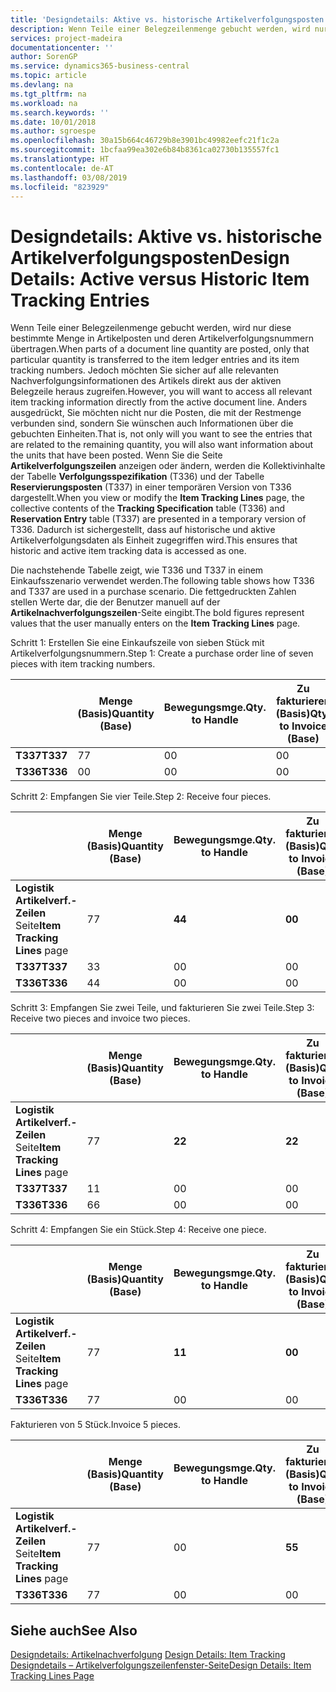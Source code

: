 ```yaml
---
title: 'Designdetails: Aktive vs. historische Artikelverfolgungsposten | Microsoft Docs'
description: Wenn Teile einer Belegzeilenmenge gebucht werden, wird nur diese bestimmte Menge in Artikelposten und deren Artikelverfolgungsnummern übertragen. Jedoch möchten Sie sicher auf alle relevanten Nachverfolgungsinformationen des Artikels direkt aus der aktiven Belegzeile heraus zugreifen. Anders ausgedrückt, Sie möchten nicht nur die Posten, die mit der Restmenge verbunden sind, sondern Sie wünschen auch Informationen über die gebuchten Einheiten. Wenn Sie die Seite **Artikelverfolgungszeilen** anzeigen oder ändern, werden die Kollektivinhalte der Tabelle **Verfolgungsspezifikation** (T336) und der Tabelle **Reservierungsposten** (T337) in einer temporären Version von T336 dargestellt. Dadurch ist sichergestellt, dass auf historische und aktive Artikelverfolgungsdaten als Einheit zugegriffen wird.
services: project-madeira
documentationcenter: ''
author: SorenGP
ms.service: dynamics365-business-central
ms.topic: article
ms.devlang: na
ms.tgt_pltfrm: na
ms.workload: na
ms.search.keywords: ''
ms.date: 10/01/2018
ms.author: sgroespe
ms.openlocfilehash: 30a15b664c46729b8e3901bc49982eefc21f1c2a
ms.sourcegitcommit: 1bcfaa99ea302e6b84b8361ca02730b135557fc1
ms.translationtype: HT
ms.contentlocale: de-AT
ms.lasthandoff: 03/08/2019
ms.locfileid: "823929"
---
```

# <a name="design-details-active-versus-historic-item-tracking-entries"></a><span data-ttu-id="b2408-107">Designdetails: Aktive vs. historische Artikelverfolgungsposten</span><span class="sxs-lookup"><span data-stu-id="b2408-107">Design Details: Active versus Historic Item Tracking Entries</span></span>
<span data-ttu-id="b2408-108">Wenn Teile einer Belegzeilenmenge gebucht werden, wird nur diese bestimmte Menge in Artikelposten und deren Artikelverfolgungsnummern übertragen.</span><span class="sxs-lookup"><span data-stu-id="b2408-108">When parts of a document line quantity are posted, only that particular quantity is transferred to the item ledger entries and its item tracking numbers.</span></span> <span data-ttu-id="b2408-109">Jedoch möchten Sie sicher auf alle relevanten Nachverfolgungsinformationen des Artikels direkt aus der aktiven Belegzeile heraus zugreifen.</span><span class="sxs-lookup"><span data-stu-id="b2408-109">However, you will want to access all relevant item tracking information directly from the active document line.</span></span> <span data-ttu-id="b2408-110">Anders ausgedrückt, Sie möchten nicht nur die Posten, die mit der Restmenge verbunden sind, sondern Sie wünschen auch Informationen über die gebuchten Einheiten.</span><span class="sxs-lookup"><span data-stu-id="b2408-110">That is, not only will you want to see the entries that are related to the remaining quantity, you will also want information about the units that have been posted.</span></span> <span data-ttu-id="b2408-111">Wenn Sie die Seite **Artikelverfolgungszeilen** anzeigen oder ändern, werden die Kollektivinhalte der Tabelle **Verfolgungsspezifikation** (T336) und der Tabelle **Reservierungsposten** (T337) in einer temporären Version von T336 dargestellt.</span><span class="sxs-lookup"><span data-stu-id="b2408-111">When you view or modify the **Item Tracking Lines** page, the collective contents of the **Tracking Specification** table (T336) and **Reservation Entry** table (T337) are presented in a temporary version of T336.</span></span> <span data-ttu-id="b2408-112">Dadurch ist sichergestellt, dass auf historische und aktive Artikelverfolgungsdaten als Einheit zugegriffen wird.</span><span class="sxs-lookup"><span data-stu-id="b2408-112">This ensures that historic and active item tracking data is accessed as one.</span></span>  

 <span data-ttu-id="b2408-113">Die nachstehende Tabelle zeigt, wie T336 und T337 in einem Einkaufsszenario verwendet werden.</span><span class="sxs-lookup"><span data-stu-id="b2408-113">The following table shows how T336 and T337 are used in a purchase scenario.</span></span> <span data-ttu-id="b2408-114">Die fettgedruckten Zahlen stellen Werte dar, die der Benutzer manuell auf der **Artikelnachverfolgungszeilen**-Seite eingibt.</span><span class="sxs-lookup"><span data-stu-id="b2408-114">The bold figures represent values that the user manually enters on the **Item Tracking Lines** page.</span></span>  

 <span data-ttu-id="b2408-115">Schritt 1: Erstellen Sie eine Einkaufszeile von sieben Stück mit Artikelverfolgungsnummern.</span><span class="sxs-lookup"><span data-stu-id="b2408-115">Step 1: Create a purchase order line of seven pieces with item tracking numbers.</span></span>  

||<span data-ttu-id="b2408-116">**Menge (Basis)**</span><span class="sxs-lookup"><span data-stu-id="b2408-116">**Quantity (Base)**</span></span>|<span data-ttu-id="b2408-117">**Bewegungsmge.**</span><span class="sxs-lookup"><span data-stu-id="b2408-117">**Qty. to Handle**</span></span>|<span data-ttu-id="b2408-118">**Zu fakturieren (Basis)**</span><span class="sxs-lookup"><span data-stu-id="b2408-118">**Qty. to Invoice (Base)**</span></span>|<span data-ttu-id="b2408-119">**Geb. Bewegungsmenge (Basis)**</span><span class="sxs-lookup"><span data-stu-id="b2408-119">**Quantity Handled (Base)**</span></span>|<span data-ttu-id="b2408-120">**Bereits berech. Menge (Basis)**</span><span class="sxs-lookup"><span data-stu-id="b2408-120">**Quantity Invoiced (Base)**</span></span>|  
|-|----------------------------------------------|--------------------------------------------|------------------------------------------------------|-------------------------------------------------------|--------------------------------------------------------|  
|<span data-ttu-id="b2408-121">**T337**</span><span class="sxs-lookup"><span data-stu-id="b2408-121">**T337**</span></span>|<span data-ttu-id="b2408-122">7</span><span class="sxs-lookup"><span data-stu-id="b2408-122">7</span></span>|<span data-ttu-id="b2408-123">0</span><span class="sxs-lookup"><span data-stu-id="b2408-123">0</span></span>|<span data-ttu-id="b2408-124">0</span><span class="sxs-lookup"><span data-stu-id="b2408-124">0</span></span>|<span data-ttu-id="b2408-125">0</span><span class="sxs-lookup"><span data-stu-id="b2408-125">0</span></span>|<span data-ttu-id="b2408-126">0</span><span class="sxs-lookup"><span data-stu-id="b2408-126">0</span></span>|  
|<span data-ttu-id="b2408-127">**T336**</span><span class="sxs-lookup"><span data-stu-id="b2408-127">**T336**</span></span>|<span data-ttu-id="b2408-128">0</span><span class="sxs-lookup"><span data-stu-id="b2408-128">0</span></span>|<span data-ttu-id="b2408-129">0</span><span class="sxs-lookup"><span data-stu-id="b2408-129">0</span></span>|<span data-ttu-id="b2408-130">0</span><span class="sxs-lookup"><span data-stu-id="b2408-130">0</span></span>|<span data-ttu-id="b2408-131">0</span><span class="sxs-lookup"><span data-stu-id="b2408-131">0</span></span>|<span data-ttu-id="b2408-132">0</span><span class="sxs-lookup"><span data-stu-id="b2408-132">0</span></span>|  

 <span data-ttu-id="b2408-133">Schritt 2: Empfangen Sie vier Teile.</span><span class="sxs-lookup"><span data-stu-id="b2408-133">Step 2: Receive four pieces.</span></span>  

||<span data-ttu-id="b2408-134">**Menge (Basis)**</span><span class="sxs-lookup"><span data-stu-id="b2408-134">**Quantity (Base)**</span></span>|<span data-ttu-id="b2408-135">**Bewegungsmge.**</span><span class="sxs-lookup"><span data-stu-id="b2408-135">**Qty. to Handle**</span></span>|<span data-ttu-id="b2408-136">**Zu fakturieren (Basis)**</span><span class="sxs-lookup"><span data-stu-id="b2408-136">**Qty. to Invoice (Base)**</span></span>|<span data-ttu-id="b2408-137">**Geb. Bewegungsmenge (Basis)**</span><span class="sxs-lookup"><span data-stu-id="b2408-137">**Quantity Handled (Base)**</span></span>|<span data-ttu-id="b2408-138">**Bereits berech. Menge (Basis)**</span><span class="sxs-lookup"><span data-stu-id="b2408-138">**Quantity Invoiced (Base)**</span></span>|  
|-|----------------------------------------------|--------------------------------------------|------------------------------------------------------|-------------------------------------------------------|--------------------------------------------------------|  
|<span data-ttu-id="b2408-139">**Logistik Artikelverf.-Zeilen** Seite</span><span class="sxs-lookup"><span data-stu-id="b2408-139">**Item Tracking Lines** page</span></span>|<span data-ttu-id="b2408-140">7</span><span class="sxs-lookup"><span data-stu-id="b2408-140">7</span></span>|<span data-ttu-id="b2408-141">**4**</span><span class="sxs-lookup"><span data-stu-id="b2408-141">**4**</span></span>|<span data-ttu-id="b2408-142">**0**</span><span class="sxs-lookup"><span data-stu-id="b2408-142">**0**</span></span>|<span data-ttu-id="b2408-143">0</span><span class="sxs-lookup"><span data-stu-id="b2408-143">0</span></span>|<span data-ttu-id="b2408-144">0</span><span class="sxs-lookup"><span data-stu-id="b2408-144">0</span></span>|  
|<span data-ttu-id="b2408-145">**T337**</span><span class="sxs-lookup"><span data-stu-id="b2408-145">**T337**</span></span>|<span data-ttu-id="b2408-146">3</span><span class="sxs-lookup"><span data-stu-id="b2408-146">3</span></span>|<span data-ttu-id="b2408-147">0</span><span class="sxs-lookup"><span data-stu-id="b2408-147">0</span></span>|<span data-ttu-id="b2408-148">0</span><span class="sxs-lookup"><span data-stu-id="b2408-148">0</span></span>|<span data-ttu-id="b2408-149">0</span><span class="sxs-lookup"><span data-stu-id="b2408-149">0</span></span>|<span data-ttu-id="b2408-150">0</span><span class="sxs-lookup"><span data-stu-id="b2408-150">0</span></span>|  
|<span data-ttu-id="b2408-151">**T336**</span><span class="sxs-lookup"><span data-stu-id="b2408-151">**T336**</span></span>|<span data-ttu-id="b2408-152">4</span><span class="sxs-lookup"><span data-stu-id="b2408-152">4</span></span>|<span data-ttu-id="b2408-153">0</span><span class="sxs-lookup"><span data-stu-id="b2408-153">0</span></span>|<span data-ttu-id="b2408-154">0</span><span class="sxs-lookup"><span data-stu-id="b2408-154">0</span></span>|<span data-ttu-id="b2408-155">4</span><span class="sxs-lookup"><span data-stu-id="b2408-155">4</span></span>|<span data-ttu-id="b2408-156">0</span><span class="sxs-lookup"><span data-stu-id="b2408-156">0</span></span>|  

 <span data-ttu-id="b2408-157">Schritt 3: Empfangen Sie zwei Teile, und fakturieren Sie zwei Teile.</span><span class="sxs-lookup"><span data-stu-id="b2408-157">Step 3: Receive two pieces and invoice two pieces.</span></span>  

||<span data-ttu-id="b2408-158">**Menge (Basis)**</span><span class="sxs-lookup"><span data-stu-id="b2408-158">**Quantity (Base)**</span></span>|<span data-ttu-id="b2408-159">**Bewegungsmge.**</span><span class="sxs-lookup"><span data-stu-id="b2408-159">**Qty. to Handle**</span></span>|<span data-ttu-id="b2408-160">**Zu fakturieren (Basis)**</span><span class="sxs-lookup"><span data-stu-id="b2408-160">**Qty. to Invoice (Base)**</span></span>|<span data-ttu-id="b2408-161">**Geb. Bewegungsmenge (Basis)**</span><span class="sxs-lookup"><span data-stu-id="b2408-161">**Quantity Handled (Base)**</span></span>|<span data-ttu-id="b2408-162">**Bereits berech. Menge (Basis)**</span><span class="sxs-lookup"><span data-stu-id="b2408-162">**Quantity Invoiced (Base)**</span></span>|  
|-|----------------------------------------------|--------------------------------------------|------------------------------------------------------|-------------------------------------------------------|--------------------------------------------------------|  
|<span data-ttu-id="b2408-163">**Logistik Artikelverf.-Zeilen** Seite</span><span class="sxs-lookup"><span data-stu-id="b2408-163">**Item Tracking Lines** page</span></span>|<span data-ttu-id="b2408-164">7</span><span class="sxs-lookup"><span data-stu-id="b2408-164">7</span></span>|<span data-ttu-id="b2408-165">**2**</span><span class="sxs-lookup"><span data-stu-id="b2408-165">**2**</span></span>|<span data-ttu-id="b2408-166">**2**</span><span class="sxs-lookup"><span data-stu-id="b2408-166">**2**</span></span>|<span data-ttu-id="b2408-167">4</span><span class="sxs-lookup"><span data-stu-id="b2408-167">4</span></span>|<span data-ttu-id="b2408-168">0</span><span class="sxs-lookup"><span data-stu-id="b2408-168">0</span></span>|  
|<span data-ttu-id="b2408-169">**T337**</span><span class="sxs-lookup"><span data-stu-id="b2408-169">**T337**</span></span>|<span data-ttu-id="b2408-170">1</span><span class="sxs-lookup"><span data-stu-id="b2408-170">1</span></span>|<span data-ttu-id="b2408-171">0</span><span class="sxs-lookup"><span data-stu-id="b2408-171">0</span></span>|<span data-ttu-id="b2408-172">0</span><span class="sxs-lookup"><span data-stu-id="b2408-172">0</span></span>|<span data-ttu-id="b2408-173">0</span><span class="sxs-lookup"><span data-stu-id="b2408-173">0</span></span>|<span data-ttu-id="b2408-174">0</span><span class="sxs-lookup"><span data-stu-id="b2408-174">0</span></span>|  
|<span data-ttu-id="b2408-175">**T336**</span><span class="sxs-lookup"><span data-stu-id="b2408-175">**T336**</span></span>|<span data-ttu-id="b2408-176">6</span><span class="sxs-lookup"><span data-stu-id="b2408-176">6</span></span>|<span data-ttu-id="b2408-177">0</span><span class="sxs-lookup"><span data-stu-id="b2408-177">0</span></span>|<span data-ttu-id="b2408-178">0</span><span class="sxs-lookup"><span data-stu-id="b2408-178">0</span></span>|<span data-ttu-id="b2408-179">6</span><span class="sxs-lookup"><span data-stu-id="b2408-179">6</span></span>|<span data-ttu-id="b2408-180">2</span><span class="sxs-lookup"><span data-stu-id="b2408-180">2</span></span>|  

 <span data-ttu-id="b2408-181">Schritt 4: Empfangen Sie ein Stück.</span><span class="sxs-lookup"><span data-stu-id="b2408-181">Step 4: Receive one piece.</span></span>  

||<span data-ttu-id="b2408-182">**Menge (Basis)**</span><span class="sxs-lookup"><span data-stu-id="b2408-182">**Quantity (Base)**</span></span>|<span data-ttu-id="b2408-183">**Bewegungsmge.**</span><span class="sxs-lookup"><span data-stu-id="b2408-183">**Qty. to Handle**</span></span>|<span data-ttu-id="b2408-184">**Zu fakturieren (Basis)**</span><span class="sxs-lookup"><span data-stu-id="b2408-184">**Qty. to Invoice (Base)**</span></span>|<span data-ttu-id="b2408-185">**Geb. Bewegungsmenge (Basis)**</span><span class="sxs-lookup"><span data-stu-id="b2408-185">**Quantity Handled (Base)**</span></span>|<span data-ttu-id="b2408-186">**Bereits berech. Menge (Basis)**</span><span class="sxs-lookup"><span data-stu-id="b2408-186">**Quantity Invoiced (Base)**</span></span>|  
|-|----------------------------------------------|--------------------------------------------|------------------------------------------------------|-------------------------------------------------------|--------------------------------------------------------|  
|<span data-ttu-id="b2408-187">**Logistik Artikelverf.-Zeilen** Seite</span><span class="sxs-lookup"><span data-stu-id="b2408-187">**Item Tracking Lines** page</span></span>|<span data-ttu-id="b2408-188">7</span><span class="sxs-lookup"><span data-stu-id="b2408-188">7</span></span>|<span data-ttu-id="b2408-189">**1**</span><span class="sxs-lookup"><span data-stu-id="b2408-189">**1**</span></span>|<span data-ttu-id="b2408-190">**0**</span><span class="sxs-lookup"><span data-stu-id="b2408-190">**0**</span></span>|<span data-ttu-id="b2408-191">6</span><span class="sxs-lookup"><span data-stu-id="b2408-191">6</span></span>|<span data-ttu-id="b2408-192">2</span><span class="sxs-lookup"><span data-stu-id="b2408-192">2</span></span>|  
|<span data-ttu-id="b2408-193">**T336**</span><span class="sxs-lookup"><span data-stu-id="b2408-193">**T336**</span></span>|<span data-ttu-id="b2408-194">7</span><span class="sxs-lookup"><span data-stu-id="b2408-194">7</span></span>|<span data-ttu-id="b2408-195">0</span><span class="sxs-lookup"><span data-stu-id="b2408-195">0</span></span>|<span data-ttu-id="b2408-196">0</span><span class="sxs-lookup"><span data-stu-id="b2408-196">0</span></span>|<span data-ttu-id="b2408-197">7</span><span class="sxs-lookup"><span data-stu-id="b2408-197">7</span></span>|<span data-ttu-id="b2408-198">2</span><span class="sxs-lookup"><span data-stu-id="b2408-198">2</span></span>|  

 <span data-ttu-id="b2408-199">Fakturieren von 5 Stück.</span><span class="sxs-lookup"><span data-stu-id="b2408-199">Invoice 5 pieces.</span></span>  

||<span data-ttu-id="b2408-200">**Menge (Basis)**</span><span class="sxs-lookup"><span data-stu-id="b2408-200">**Quantity (Base)**</span></span>|<span data-ttu-id="b2408-201">**Bewegungsmge.**</span><span class="sxs-lookup"><span data-stu-id="b2408-201">**Qty. to Handle**</span></span>|<span data-ttu-id="b2408-202">**Zu fakturieren (Basis)**</span><span class="sxs-lookup"><span data-stu-id="b2408-202">**Qty. to Invoice (Base)**</span></span>|<span data-ttu-id="b2408-203">**Geb. Bewegungsmenge (Basis)**</span><span class="sxs-lookup"><span data-stu-id="b2408-203">**Quantity Handled (Base)**</span></span>|<span data-ttu-id="b2408-204">**Bereits berech. Menge (Basis)**</span><span class="sxs-lookup"><span data-stu-id="b2408-204">**Quantity Invoiced (Base)**</span></span>|  
|-|----------------------------------------------|--------------------------------------------|------------------------------------------------------|-------------------------------------------------------|--------------------------------------------------------|  
|<span data-ttu-id="b2408-205">**Logistik Artikelverf.-Zeilen** Seite</span><span class="sxs-lookup"><span data-stu-id="b2408-205">**Item Tracking Lines** page</span></span>|<span data-ttu-id="b2408-206">7</span><span class="sxs-lookup"><span data-stu-id="b2408-206">7</span></span>|<span data-ttu-id="b2408-207">0</span><span class="sxs-lookup"><span data-stu-id="b2408-207">0</span></span>|<span data-ttu-id="b2408-208">**5**</span><span class="sxs-lookup"><span data-stu-id="b2408-208">**5**</span></span>|<span data-ttu-id="b2408-209">7</span><span class="sxs-lookup"><span data-stu-id="b2408-209">7</span></span>|<span data-ttu-id="b2408-210">2</span><span class="sxs-lookup"><span data-stu-id="b2408-210">2</span></span>|  
|<span data-ttu-id="b2408-211">**T336**</span><span class="sxs-lookup"><span data-stu-id="b2408-211">**T336**</span></span>|<span data-ttu-id="b2408-212">7</span><span class="sxs-lookup"><span data-stu-id="b2408-212">7</span></span>|<span data-ttu-id="b2408-213">0</span><span class="sxs-lookup"><span data-stu-id="b2408-213">0</span></span>|<span data-ttu-id="b2408-214">0</span><span class="sxs-lookup"><span data-stu-id="b2408-214">0</span></span>|<span data-ttu-id="b2408-215">7</span><span class="sxs-lookup"><span data-stu-id="b2408-215">7</span></span>|<span data-ttu-id="b2408-216">7</span><span class="sxs-lookup"><span data-stu-id="b2408-216">7</span></span>|  

## <a name="see-also"></a><span data-ttu-id="b2408-217">Siehe auch</span><span class="sxs-lookup"><span data-stu-id="b2408-217">See Also</span></span>  
 <span data-ttu-id="b2408-218">[Designdetails: Artikelnachverfolgung](design-details-item-tracking.md) </span><span class="sxs-lookup"><span data-stu-id="b2408-218">[Design Details: Item Tracking](design-details-item-tracking.md) </span></span>  
 [<span data-ttu-id="b2408-219">Designdetails – Artikelverfolgungszeilenfenster-Seite</span><span class="sxs-lookup"><span data-stu-id="b2408-219">Design Details: Item Tracking Lines Page</span></span>](design-details-item-tracking-lines-window.md)
